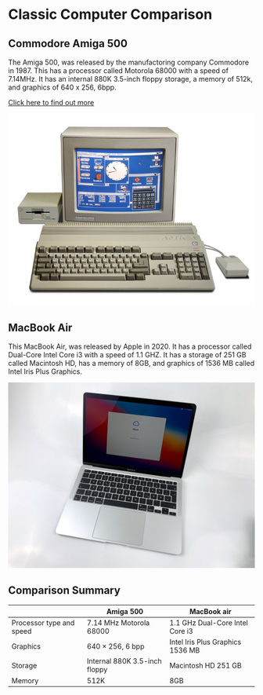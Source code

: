# Classic Computer Comparison


## Commodore Amiga 500
The Amiga 500, was released by the manufactoring company Commodore in 1987. This has a processor called Motorola 68000 with a speed of 7.14MHz. It has an internal 880K 3.5-inch floppy storage, a memory of 512k, and graphics of 640 x 256, 6bpp. 


[Click here to find out more](https://www.computinghistory.org.uk/det/7800/Commodore-Amiga-A500/)

![amiga500](amiga500.jpg)



## MacBook Air 
This MacBook Air, was released by Apple in 2020. It has a processor called Dual-Core Intel Core i3 with a speed of 1.1 GHZ. It has a storage of 251 GB called Macintosh HD, has a memory of 8GB, and graphics of 1536 MB called Intel Iris Plus Graphics. 

![macbookair 2020](macbookair_2020.jpeg)

## Comparison Summary
|   | Amiga 500 | MacBook air 
| --- | --- | ---
| Processor type and speed | 7.14 MHz Motorola 68000 | 1.1 GHz Dual-Core Intel Core i3 |
| Graphics | 640 × 256, 6 bpp | Intel Iris Plus Graphics 1536 MB |
| Storage | Internal 880K 3.5-inch floppy | Macintosh HD 251 GB |
| Memory | 512K | 8GB |


